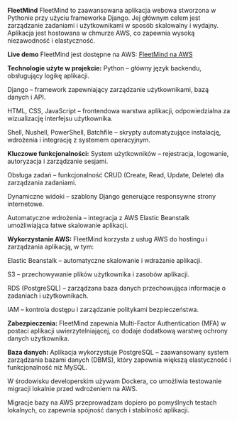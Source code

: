 **FleetMind**
FleetMind to zaawansowana aplikacja webowa stworzona w Pythonie przy użyciu frameworka Django. Jej głównym celem jest zarządzanie zadaniami i użytkownikami w sposób skalowalny i wydajny. Aplikacja jest hostowana w chmurze AWS, co zapewnia wysoką niezawodność i elastyczność.

**Live demo**
FleetMind jest dostępne na AWS: [FleetMind na AWS](http://fleetmind-env.eba-bxnzixvu.eu-central-1.elasticbeanstalk.com/)

**Technologie użyte w projekcie:**
Python – główny język backendu, obsługujący logikę aplikacji.

Django – framework zapewniający zarządzanie użytkownikami, bazą danych i API.

HTML, CSS, JavaScript – frontendowa warstwa aplikacji, odpowiedzialna za wizualizację interfejsu użytkownika.

Shell, Nushell, PowerShell, Batchfile – skrypty automatyzujące instalację, wdrożenia i integrację z systemem operacyjnym.

**Kluczowe funkcjonalności:**
System użytkowników – rejestracja, logowanie, autoryzacja i zarządzanie sesjami.

Obsługa zadań – funkcjonalność CRUD (Create, Read, Update, Delete) dla zarządzania zadaniami.

Dynamiczne widoki – szablony Django generujące responsywne strony internetowe.

Automatyczne wdrożenia – integracja z AWS Elastic Beanstalk umożliwiająca łatwe skalowanie aplikacji.

**Wykorzystanie AWS:**
FleetMind korzysta z usług AWS do hostingu i zarządzania aplikacją, w tym:

Elastic Beanstalk – automatyczne skalowanie i wdrażanie aplikacji.

S3 – przechowywanie plików użytkownika i zasobów aplikacji.

RDS (PostgreSQL) – zarządzana baza danych przechowująca informacje o zadaniach i użytkownikach.

IAM – kontrola dostępu i zarządzanie politykami bezpieczeństwa.

**Zabezpieczenia:**
FleetMind zapewnia Multi-Factor Authentication (MFA) w postaci aplikacji uwierzytelniającej, co dodaje dodatkową warstwę ochrony danych użytkownika.

**Baza danych:**
Aplikacja wykorzystuje PostgreSQL – zaawansowany system zarządzania bazami danych (DBMS), który zapewnia większą elastyczność i funkcjonalność niż MySQL.

W środowisku developerskim używam Dockera, co umożliwia testowanie migracji lokalnie przed wdrożeniem na AWS.

Migracje bazy na AWS przeprowadzam dopiero po pomyślnych testach lokalnych, co zapewnia spójność danych i stabilność aplikacji.







